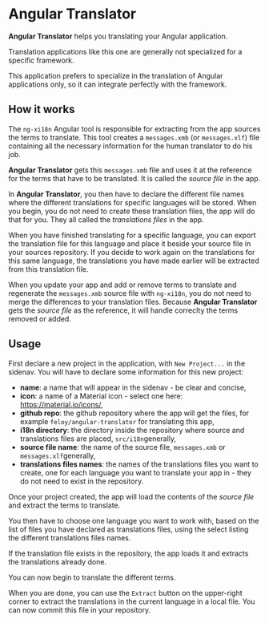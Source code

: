 # Angular Translator

**Angular Translator** helps you translating your Angular application.

Translation applications like this one are generally not specialized for a specific framework.

This application prefers to specialize in the translation of Angular applications only, so it can integrate perfectly with the framework.

## How it works
The `ng-xi18n` Angular tool is responsible for extracting from the app sources the terms to translate. This tool creates a `messages.xmb` (or `messages.xlf`) file containing all the necessary information for the human translator to do his job.

**Angular Translator** gets this `messages.xmb` file and uses it at the reference for the terms that have to be translated. It is called the *source file* in the app.

In **Angular Translator**, you then have to declare the different file names where the different translations for specific languages will be stored. When you begin, you do not need to create these translation files, the app will do that for you. They all called the *translations files* in the app.

When you have finished translating for a specific language, you can export the translation file for this language and place it beside your source file in your sources repository. If you decide to work again on the translations for this same language, the translations you have made earlier will be extracted from this translation file.

When you update your app and add or remove terms to translate and regenerate the `messages.xmb` source file with `ng-xi18n`, you do not need to merge the differences to your translation files. Because **Angular Translator** gets the *source file* as the reference, it will handle correclty the terms removed or added.

## Usage

First declare a new project in the application, with `New Project...` in the sidenav. You will have to declare some information for this new project:

- **name**: a name that will appear in the sidenav - be clear and concise,
- **icon**: a name of a Material icon - select one here: https://material.io/icons/,
- **github repo**: the github repository where the app will get the files, for example `feloy/angular-translator` for translating this app,
- **i18n directory**: the directory inside the repository where source and translations files are placed, `src/i18n`generally,
- **source file name**: the name of the source file, `messages.xmb` or `messages.xlf`generally,
- **translations files names**: the names of the translations files you want to create, one for each language you want to translate your app in - they do not need to exist in the repository.

Once your project created, the app will load the contents of the *source file* and extract the terms to translate.

You then have to choose one language you want to work with, based on the list of files you have declared as translations files, using the select listing the different translations files names.

If the translation file exists in the repository, the app loads it and extracts the translations already done. 

You can now begin to translate the different terms.

When you are done, you can use the `Extract` button on the upper-right corner to extract the translations in the current language in a local file. You can now commit this file in your repository.
